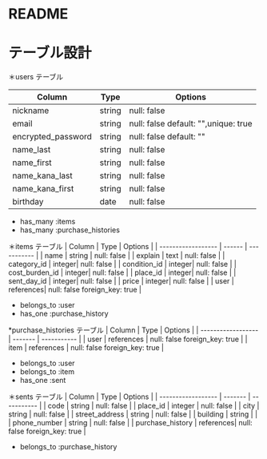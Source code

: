# README

# テーブル設計

＊users テーブル

| Column             | Type   | Options                |
| ------------------ | ------ | -----------            |
| nickname           | string | null: false            |
| email              | string | null: false default: "",unique: true|
| encrypted_password | string | null: false default: ""|
| name_last          | string | null: false            |
| name_first         | string | null: false            |
| name_kana_last    | string | null: false            |
| name_kana_first    | string | null: false            |
| birthday           | date   | null: false            |

- has_many :items
- has_many :purchase_histories

＊items テーブル
| Column             | Type   | Options                |
| ------------------ | ------ | -----------            |
| name               | string | null: false            |
| explain            | text   | null: false            |
| category_id        | integer| null: false            |
| condition_id       | integer| null: false            |
| cost_burden_id     | integer| null: false            |
| place_id           | integer| null: false            |
| sent_day_id        | integer| null: false            |
| price              | integer| null: false            |
| user               | references| null: false foreign_key: true           |

- belongs_to :user
- has_one    :purchase_history


*purchase_histories テーブル
| Column             | Type    | Options                                     |
| ------------------ | ------- | -----------                                 |
| user               | references | null: false  foreign_key: true           |
| item               | references | null: false  foreign_key: true           |

- belongs_to :user
- belongs_to :item
- has_one    :sent


＊sents テーブル
| Column             | Type    | Options                 |
| ------------------ | ------- | -----------             |
| code               | string  | null: false             |
| place_id           | integer | null: false             |
| city               | string  | null: false             |
| street_address     | string  | null: false             |
| building           | string  |                         |
| phone_number       | string  | null: false             |
| purchase_history   | references| null: false   foreign_key: true          |

- belongs_to :purchase_history